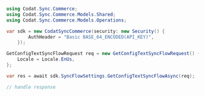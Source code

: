 <!-- Start SDK Example Usage [usage] -->
```csharp
using Codat.Sync.Commerce;
using Codat.Sync.Commerce.Models.Shared;
using Codat.Sync.Commerce.Models.Operations;

var sdk = new CodatSyncCommerce(security: new Security() {
        AuthHeader = "Basic BASE_64_ENCODED(API_KEY)",
    });

GetConfigTextSyncFlowRequest req = new GetConfigTextSyncFlowRequest() {
    Locale = Locale.EnUs,
};

var res = await sdk.SyncFlowSettings.GetConfigTextSyncFlowAsync(req);

// handle response
```
<!-- End SDK Example Usage [usage] -->